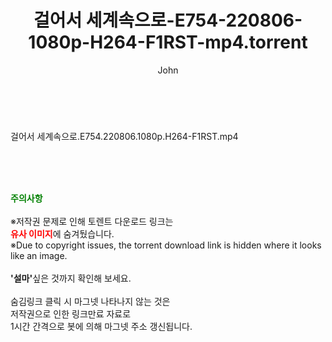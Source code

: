 ﻿---
layout: post
title:  "걸어서 세계속으로-E754-220806-1080p-H264-F1RST-mp4.torrent"
author: John
categories: [ 방송/음악 ]
tags: [  ]
image:  
description: "걸어서 세계속으로-E754-220806-1080p-H264-F1RST-mp4 torrent 정보 공유"
toc: true
toc_sticky: true
---

<br>
<div class="view-img">
<a class="view_image" href="https://torrentmobile60.com/bbs/view_image.php?fn=%2Fdata%2Ffile%2Fmusic%2F2697634418_Fi5BLw4d_d7de4742c265bef7ae7b3d32c30677e98829cb29.jpg" target="_blank"><img alt="" class="img-tag" content="https://torrentmobile60.com/data/file/music/2697634418_Fi5BLw4d_d7de4742c265bef7ae7b3d32c30677e98829cb29.jpg" itemprop="image" src="https://torrentmobile60.com/data/file/music/thumb-2697634418_Fi5BLw4d_d7de4742c265bef7ae7b3d32c30677e98829cb29_835x2229.jpg"/></a></div><div class="view-content" itemprop="description">
<p>걸어서 세계속으로.E754.220806.1080p.H264-F1RST.mp4<br/></p> </div>
    
<br><br><br>
<p data-ke-size="size16"><b><span style="color: green;">주의사항</span></b><br /><br />※저작권 문제로 인해 토렌트 다운로드 링크는<br /><b><span style="color: red;">유사 이미지</span></b>에 숨겨뒀습니다.<br />※Due to copyright issues, the torrent download link is hidden where it looks like an image.<br /><br /><b>'설마'</b>싶은 것까지 확인해 보세요.<br /><br />숨김링크 클릭 시 마그넷 나타나지 않는 것은<br />저작권으로 인한 링크만료 자료로<br />1시간 간격으로 봇에 의해 마그넷 주소 갱신됩니다.</p>
